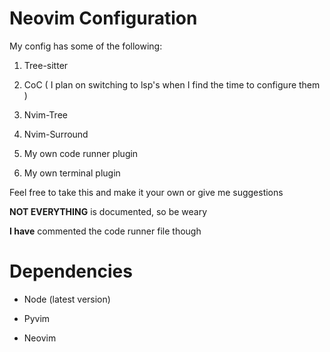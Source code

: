 # Neovim Configuration

My config has some of the following:

  1. Tree-sitter

  2. CoC ( I plan on switching to lsp's when I find the time to configure them )

  3. Nvim-Tree

  4. Nvim-Surround
  
  5. My own code runner plugin
  
  6. My own terminal plugin

Feel free to take this and make it your own or give me suggestions

**NOT EVERYTHING** is documented, so be weary

**I have** commented the code runner file though

# Dependencies

- Node (latest version)

- Pyvim

- Neovim
